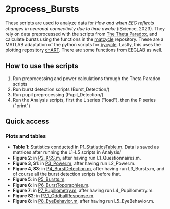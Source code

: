 # 2process_Bursts
 
These scripts are used to analyze data for *How and when EEG reflects changes in neuronal connectivity due to time awake* (iScience, 2023). They rely on data preprocessed with the scripts from [The Theta Paradox](https://github.com/snipeso/Theta-SD-vs-WM), and calculate bursts using the functions in the [matcycle](https://github.com/HuberSleepLab/Matcycle) repository. These are a MATLAB adaptation of the python scripts for [bycycle](https://github.com/bycycle-tools/bycycle). Lastly, this uses the plotting repository [chART](https://github.com/snipeso/chART). There are some functions from EEGLAB as well.


## How to use the scripts

1. Run preprocessing and power calculations through the Theta Paradox scripts
2. Run burst detection scripts (Burst_Detection/)
3. Run pupil preprocessing (Pupil_Detection/)
4. Run the Analysis scripts, first the L series ("load"), then the P series ("print")


## Quick access

### Plots and tables

- **Table 1**: Statistics conducted in [P1_StatisticsTable.m](Analysis/P1_StatisticsTable.m). Data is saved as matrices after running the L1-L5 scripts in Analysis/
- **Figure 2**: in [P2_KSS.m](Analysis/P2_KSS.m), after having run L1_Questionnaires.m.
- **Figure 3, S1**: in [P3_Power.m](Analysis/P3_Power.m), after having run L2_Power.m.
- **Figure 4, S3**: in [P4_BurstDetection.m](Analysis/P4_BurstDetection.m), after having run L3_Bursts.m, and of course all the burst detection scripts before that.
- **Figure 5**: in [P5_Bursts.m](Analysis/P5_Bursts.m).
- **Figure 6**: in [P6_BurstToporaphies.m](Analysis/P6_BurstTopographies.m).
- **Figure 7**: in [P7_Pupillometry.m](Analysis/P7_Pupillometry.m), after having run L4_Pupillometry.m.
- **Figure S2**: in [P7_1_OddballResponse.m](Analysis/P7_1_OddballResponse.m).
- **Figure 8**: in [P8_EyeBehavior.m](Analysis/P8_EyeBehavior.m), after having run L5_EyeBehavior.m.